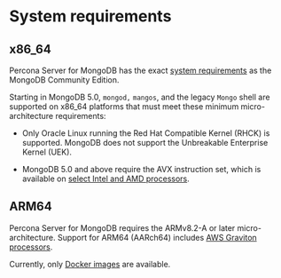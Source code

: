 # System requirements

## x86_64    

Percona Server for MongoDB has the exact [system requirements](https://www.mongodb.com/docs/v6.0/administration/production-notes/#x86_64) as the MongoDB Community Edition.     

Starting in MongoDB 5.0, `mongod,` `mangos`, and the legacy `Mongo` shell are supported on x86_64 platforms that must meet these minimum micro-architecture requirements:     

* Only Oracle Linux running the Red Hat Compatible Kernel (RHCK) is supported. MongoDB does not support the Unbreakable Enterprise Kernel (UEK).     

* MongoDB 5.0 and above require the AVX instruction set, which is available on [select Intel and AMD processors](https://en.wikipedia.org/wiki/Advanced_Vector_Extensions#CPUs_with_AVX). 

## ARM64

Percona Server for MongoDB requires the ARMv8.2-A or later micro-architecture. Support for ARM64 (AARch64) includes [AWS Graviton processors](https://aws.amazon.com/ec2/graviton/).﻿

Currently, only [Docker images](https://hub.docker.com/r/percona/percona-server-mongodb/) are available.
